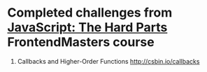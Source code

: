 # Completed challenges from [JavaScript: The Hard Parts](https://frontendmasters.com/courses/javascript-hard-parts/) FrontendMasters course


1. Callbacks and Higher-Order Functions http://csbin.io/callbacks
